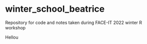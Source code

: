 # winter_school_beatrice
Repository for code and notes taken during FACE-IT 2022 winter R workshop

Hellou


